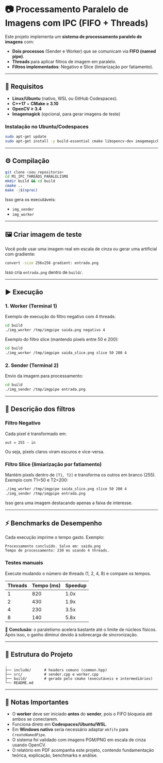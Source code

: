 # 📷 Processamento Paralelo de Imagens com IPC (FIFO + Threads)

Este projeto implementa um **sistema de processamento paralelo de imagens** com:

* **Dois processos** (Sender e Worker) que se comunicam via **FIFO (named pipe)**.
* **Threads** para aplicar filtros de imagem em paralelo.
* **Filtros implementados**: Negativo e Slice (limiarização por fatiamento).

---

## 🚀 Requisitos

* **Linux/Ubuntu** (nativo, WSL ou GitHub Codespaces).
* **C++17** + **CMake ≥ 3.10**
* **OpenCV ≥ 3.4**
* **Imagemagick** (opcional, para gerar imagens de teste)

### Instalação no Ubuntu/Codespaces

```bash
sudo apt-get update
sudo apt-get install -y build-essential cmake libopencv-dev imagemagick
```

---

## ⚙️ Compilação

```bash
git clone <seu_repositorio>
cd M1_IPC_THREADS_PARALELISMO
mkdir build && cd build
cmake ..
make -j$(nproc)
```

Isso gera os executáveis:

* `img_sender`
* `img_worker`

---

## 🖼️ Criar imagem de teste

Você pode usar uma imagem real em escala de cinza ou gerar uma artificial com gradiente:

```bash
convert -size 256x256 gradient: entrada.png
```

Isso cria `entrada.png` dentro de `build/`.

---

## ▶️ Execução

### 1. Worker (Terminal 1)

Exemplo de execução do filtro negativo com 4 threads:

```bash
cd build
./img_worker /tmp/imgpipe saida.png negativo 4
```

Exemplo do filtro slice (mantendo pixels entre 50 e 200):

```bash
cd build
./img_worker /tmp/imgpipe saida_slice.png slice 50 200 4
```

### 2. Sender (Terminal 2)

Envio da imagem para processamento:

```bash
cd build
./img_sender /tmp/imgpipe entrada.png
```

---

## 🔎 Descrição dos filtros

### Filtro Negativo

Cada pixel é transformado em:

```
out = 255 - in
```

Ou seja, pixels claros viram escuros e vice-versa.

### Filtro Slice (limiarização por fatiamento)

Mantém pixels dentro de `[T1, T2]` e transforma os outros em branco (255).
Exemplo com T1=50 e T2=200:

```bash
./img_worker /tmp/imgpipe saida_slice.png slice 50 200 4
./img_sender /tmp/imgpipe entrada.png
```

Isso gera uma imagem destacando apenas a faixa de interesse.

---

## ⚡ Benchmarks de Desempenho

Cada execução imprime o tempo gasto. Exemplo:

```
Processamento concluído. Salvo em: saida.png
Tempo de processamento: 230 ms usando 4 threads.
```

### Testes manuais

Execute mudando o número de threads (1, 2, 4, 8) e compare os tempos.

| Threads | Tempo (ms) | Speedup |
| ------- | ---------- | ------- |
| 1       | 820        | 1.0x    |
| 2       | 430        | 1.9x    |
| 4       | 230        | 3.5x    |
| 8       | 140        | 5.8x    |

🔎 **Conclusão**: o paralelismo acelera bastante até o limite de núcleos físicos. Após isso, o ganho diminui devido à sobrecarga de sincronização.

---

## 📂 Estrutura do Projeto

```
.
├── include/      # headers comuns (common.hpp)
├── src/          # sender.cpp e worker.cpp
├── build/        # gerado pelo cmake (executáveis e intermediários)
└── README.md
```

---

## 📌 Notas Importantes

* O **worker** deve ser iniciado **antes** do **sender**, pois o FIFO bloqueia até ambos se conectarem.
* Funciona direto em **Codespaces/Ubuntu/WSL**.
* Em **Windows nativo** seria necessário adaptar `mkfifo` para `CreateNamedPipe`.
* O sistema foi validado com imagens PGM/PNG em escala de cinza usando OpenCV.
* O relatório em PDF acompanha este projeto, contendo fundamentação teórica, explicação, benchmarks e análise.
